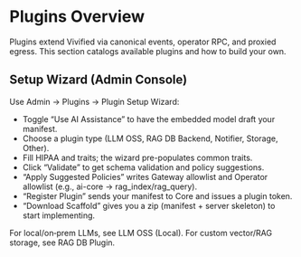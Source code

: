 # Plugins Overview

Plugins extend Vivified via canonical events, operator RPC, and proxied egress. This section catalogs available plugins and how to build your own.

## Setup Wizard (Admin Console)

Use Admin → Plugins → Plugin Setup Wizard:
- Toggle “Use AI Assistance” to have the embedded model draft your manifest.
- Choose a plugin type (LLM OSS, RAG DB Backend, Notifier, Storage, Other).
- Fill HIPAA and traits; the wizard pre-populates common traits.
- Click “Validate” to get schema validation and policy suggestions.
- “Apply Suggested Policies” writes Gateway allowlist and Operator allowlist (e.g., ai-core → rag_index/rag_query).
- “Register Plugin” sends your manifest to Core and issues a plugin token.
- “Download Scaffold” gives you a zip (manifest + server skeleton) to start implementing.

For local/on‑prem LLMs, see LLM OSS (Local). For custom vector/RAG storage, see RAG DB Plugin.

